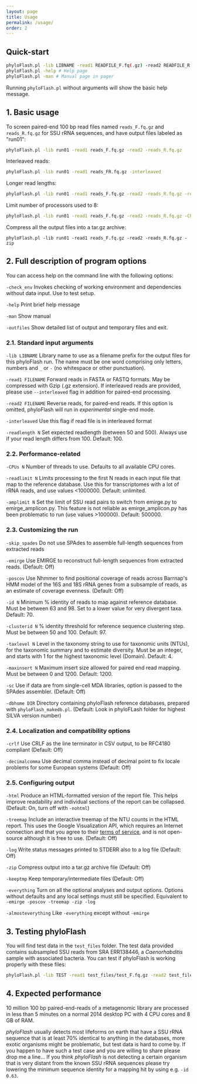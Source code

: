 ```yaml
---
layout: page
title: Usage
permalink: /usage/
order: 2
---
```


## Quick-start

```bash
phyloFlash.pl -lib LIBNAME -read1 READFILE_F.fq(.gz) -read2 READFILE_R.fq(.gz) [options]
phyloFlash.pl -help # Help page
phyloFlash.pl -man # Manual page in pager
```

Running `phyloFlash.pl` without arguments will show the basic help message.

## 1. Basic usage

To screen paired-end 100 bp read files named `reads_F.fq.gz` and `reads_R.fq.gz` for SSU rRNA sequences, and have output files labeled as "run01":
```bash
phyloFlash.pl -lib run01 -read1 reads_F.fq.gz -read2 -reads_R.fq.gz
```

Interleaved reads:
```bash
phyloFlash.pl -lib run01 -read1 reads_FR.fq.gz -interleaved
```

Longer read lengths:
```bash
phyloFlash.pl -lib run01 -read1 reads_F.fq.gz -read2 -reads_R.fq.gz -readlength 150
```

Limit number of processors used to 8:
```bash
phyloFlash.pl -lib run01 -read1 reads_F.fq.gz -read2 -reads_R.fq.gz -CPUs 8
```

Compress all the output files into a tar.gz archive:
```
phyloFlash.pl -lib run01 -read1 reads_F.fq.gz -read2 -reads_R.fq.gz -zip
```

## 2. Full description of program options

You can access help on the command line with the following options:

`-check_env` Invokes checking of working environment and dependencies without data input. Use to test setup.

`-help` Print brief help message

`-man` Show manual

`-outfiles` Show detailed list of output and temporary files and exit.

### 2.1. Standard input arguments

`-lib LIBNAME` Library name to use as a filename prefix for the output files for this phyloFlash run. The name must be one word comprising only letters, numbers and `_` or `-` (no whitespace or other punctuation).

`-read1 FILENAME` Forward reads in FASTA or FASTQ formats. May be compressed with Gzip (.gz extension). If interleaved reads are provided, please use `--interleaved` flag in addition for paired-end processing.

`-read2 FILENAME` Reverse reads, for paired-end reads. If this option is omitted, phyloFlash will run in *experimental* single-end mode.

`-interleaved` Use this flag if read file is in interleaved format

`-readlength N` Set expected readlength (between 50 and 500). Always use if your read length differs from 100. Default: 100.

### 2.2. Performance-related

`-CPUs N` Number of threads to use. Defaults to all available CPU cores.

`-readlimit N` Limits processing to the first N reads in each input file that map to the reference database. Use this for transcriptomes with a lot of rRNA reads, and use values <1000000. Default: unlimited.

`-amplimit N` Set the limit of SSU read pairs to switch from emirge.py to emirge_amplicon.py. This feature is not reliable as emirge_amplicon.py has been problematic to run (use values >100000). Default: 500000.

### 2.3. Customizing the run

`-skip_spades` Do not use SPAdes to assemble full-length sequences from extracted reads

`-emirge` Use EMIRGE to reconstruct full-length sequences from extracted reads. (Default: Off)

`-poscov` Use Nhmmer to find positional coverage of reads across Barrnap's HMM model of the 16S and 18S rRNA genes from a subsample of reads, as an estimate of coverage evenness. (Default: Off)

`-id N` Minimum % identity of reads to map against reference database. Must be between 63 and 98. Set to a lower value for very divergent taxa. Default: 70.

`-clusterid N` % identity threshold for reference sequence clustering step. Must be between 50 and 100. Default: 97.

`-taxlevel N` Level in the taxonomy string to use for taxonomic units (NTUs), for the taxonomic summary and to estimate diversity. Must be an integer, and starts with 1 for the highest taxonomic level (Domain). Default: 4.

`-maxinsert N` Maximum insert size allowed for paired end read mapping. Must be between 0 and 1200. Default: 1200.

`-sc` Use if data are from single-cell MDA libraries, option is passed to the SPAdes assembler. (Default: Off)

`-dbhome DIR` Directory containing phyloFlash reference databases, prepared with `phyloFlash_makedb.pl`. (Default: Look in phyloFLash folder for highest SILVA version number)

### 2.4. Localization and compatibility options

`-crlf` Use CRLF as the line terminator in CSV output, to be RFC4180 compliant (Default: Off)

`-decimalcomma` Use decimal comma instead of decimal point to fix locale problems for some European systems (Default: Off)

### 2.5. Configuring output

`-html` Produce an HTML-formatted version of the report file. This helps improve readability and individual sections of the report can be collapsed. (Default: On, turn off with `-nohtml`)

`-treemap` Include an interactive treemap of the NTU counts in the HTML report. This uses the Google Visualization API, which requires an Internet connection and that you agree to their [terms of service](https://developers.google.com/chart/terms), and is not open-source although it is free to use. (Default: Off)

`-log` Write status messages printed to STDERR also to a log file (Default: Off)

`-zip` Compress output into a tar.gz archive file (Default: Off)

`-keeptmp` Keep temporary/intermediate files (Default: Off)

`-everything` Turn on all the optional analyses and output options. Options without defaults and any local settings must still be specified. Equivalent to `-emirge -poscov -treemap -zip -log`

`-almosteverything` Like `-everything` except without `-emirge`

## 3. Testing phyloFlash

You will find test data in the `test_files` folder. The test data provided contains subsampled SSU reads from SRA ERR138446, a *Caenorhabditis* sample with associated bacteria. You can test if phyloFlash is working properly with these files:

```bash
phyloFlash.pl -lib TEST -read1 test_files/test_F.fq.gz -read2 test_files/test_R.fq.gz
```

## 4. Expected performance

10 million 100 bp paired-end-reads of a metagenomic library are processed in less than 5 minutes on a normal 2014 desktop PC with 4 CPU cores and 8 GB of RAM.

*phyloFlash* usually detects most lifeforms on earth that have a SSU rRNA sequence that is at least 70% identical to anything in the databases, more exotic organisms might be problematic, but test data is hard to come by. If you happen to have such a test case and you are willing to share please drop me a line... If you think *phyloFlash* is not detecting a certain organism that is very distant from the known SSU rRNA sequences please try lowering the minimum sequence identity for a mapping hit by using e.g. `-id 0.63`.

